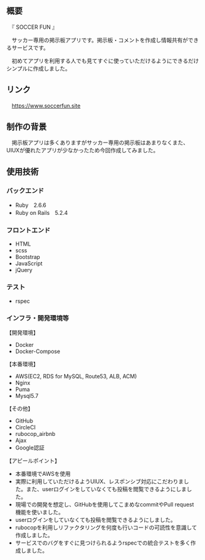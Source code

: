 ## 概要

　『 SOCCER FUN 』

 　サッカー専用の掲示板アプリです。掲示板・コメントを作成し情報共有ができるサービスです。

 　初めてアプリを利用する人でも見てすぐに使っていただけるようにできるだけシンプルに作成しました。

## リンク
　https://www.soccerfun.site

## 制作の背景
　掲示板アプリは多くありますがサッカー専用の掲示板はあまりなくまた、UIUXが優れたアプリが少なかったため今回作成してみました。
 

## 使用技術


### バックエンド

* Ruby　2.6.6
* Ruby on Rails　5.2.4


### フロントエンド

* HTML
* scss
* Bootstrap
* JavaScript
* jQuery


### テスト

* rspec


### インフラ・開発環境等

【開発環境】

* Docker
* Docker-Compose


【本番環境】

* AWS(EC2, RDS for MySQL, Route53, ALB, ACM)
* Nginx
* Puma
* Mysql5.7

【その他】

* GitHub
* CircleCI
* rubocop_airbnb
* Ajax
* Google認証

【アピールポイント】

* 本番環境でAWSを使用
* 実際に利用していただけるようUIUX、レスポンシブ対応にこだわりました。また、userログインをしていなくても投稿を閲覧できるようにしました。
* 現場での開発を想定し、GitHubを使用してこまめなcommitやPull request機能を使いました。
* userログインをしていなくても投稿を閲覧できるようにしました。
* rubocopを利用しリファクタリングを何度も行いコードの可読性を意識して作成しました。
* サービスでのバグをすぐに見つけられるようrspecでの統合テストを多く作成しました。

